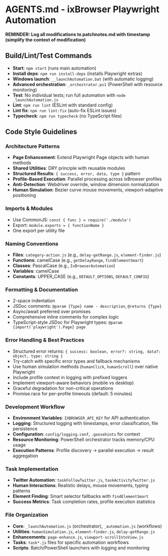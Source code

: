 # AGENTS.md - ixBrowser Playwright Automation

**REMINDER: Log all modifications to patchnotes.md with timestamp (simplify the context of modification)**

## Build/Lint/Test Commands

- **Start**: `npm start` (runs main automation)
- **Install deps**: `npm run install-deps` (installs Playwright extras)
- **Windows launch**: `__launchAutomation.bat` (with automatic logging)
- **Advanced orchestration**: `_orchestrator.ps1` (PowerShell with resource monitoring)
- **Test**: No individual tests; run full automation with `node _launchAutomation.js`
- **Lint**: `npm run lint` (ESLint with standard config)
- **Lint fix**: `npm run lint:fix` (auto-fix ESLint issues)
- **Typecheck**: `npm run typecheck` (no TypeScript files)

## Code Style Guidelines

### Architecture Patterns

- **Page Enhancement**: Extend Playwright Page objects with human methods
- **Shared Utilities**: DRY principle with reusable modules
- **Structured Results**: `{ success, error, data, type }` pattern
- **Profile-Based Execution**: Parallel processing across ixBrowser profiles
- **Anti-Detection**: Webdriver override, window dimension normalization
- **Human Simulation**: Bezier curve mouse movements, viewport-adaptive positioning

### Imports & Modules

- Use CommonJS: `const { func } = require('./module')`
- Export: `module.exports = { functionName }`
- One export per utility file

### Naming Conventions

- **Files**: `category-action.js` (e.g., `delay-getRange.js`, `element-finder.js`)
- **Functions**: camelCase (e.g., `getDelayRange`, `findElementSmart`)
- **Classes**: PascalCase (e.g., `IxBrowserAutomation`)
- **Variables**: camelCase
- **Constants**: UPPER_CASE (e.g., `DEFAULT_OPTIONS`, `DEFAULT_CONFIG`)

### Formatting & Documentation

- 2-space indentation
- JSDoc comments: `@param {Type} name - description`, `@returns {Type}`
- Async/await preferred over promises
- Comprehensive inline comments for complex logic
- TypeScript-style JSDoc for Playwright types: `@param {import('playwright').Page} page`

### Error Handling & Best Practices

- Structured error returns: `{ success: boolean, error?: string, data?: object, type: string }`
- Try-catch with specific error types and fallback mechanisms
- Use human simulation methods (`humanClick`, `humanScroll`) over native Playwright
- Include profile context in logging with prefixed loggers
- Implement viewport-aware behaviors (mobile vs desktop)
- Graceful degradation for non-critical operations
- Promise.race for per-profile timeouts (default: 5 minutes)

### Development Workflow

- **Environment Variables**: `IXBROWSER_API_KEY` for API authentication
- **Logging**: Structured logging with timestamps, error classification, file persistence
- **Configuration**: `config/logging.conf`, `.goosehints` for context
- **Resource Monitoring**: PowerShell orchestrator tracks memory/CPU usage
- **Execution Patterns**: Profile discovery → parallel execution → result aggregation

### Task Implementation

- **Twitter Automation**: `taskFollowTwitter.js`, `taskActivityTwitter.js`
- **Human Interactions**: Realistic delays, mouse movements, typing patterns
- **Element Finding**: Smart selector fallbacks with `findElementSmart`
- **Success Metrics**: Task completion rates, profile execution statistics

### File Organization

- **Core**: `_launchAutomation.js` (orchestrator), `_automation.js` (workflows)
- **Utilities**: `humanSimulation.js`, `element-finder.js`, `delay-getRange.js`
- **Enhancements**: `page-enhance.js`, `viewport-scrollIntoView.js`
- **Tasks**: `task*.js` files for specific automation workflows
- **Scripts**: Batch/PowerShell launchers with logging and monitoring
